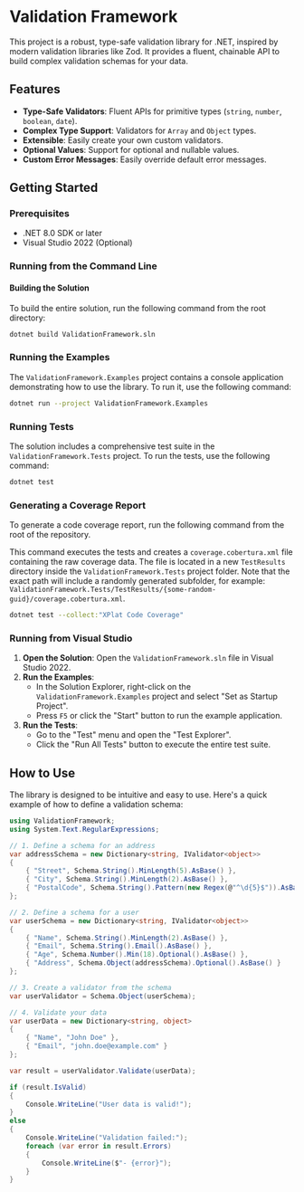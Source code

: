 # Validation Framework

This project is a robust, type-safe validation library for .NET, inspired by modern validation libraries like Zod. It provides a fluent, chainable API to build complex validation schemas for your data.

## Features

- **Type-Safe Validators**: Fluent APIs for primitive types (`string`, `number`, `boolean`, `date`).
- **Complex Type Support**: Validators for `Array` and `Object` types.
- **Extensible**: Easily create your own custom validators.
- **Optional Values**: Support for optional and nullable values.
- **Custom Error Messages**: Easily override default error messages.

## Getting Started

### Prerequisites

- .NET 8.0 SDK or later
- Visual Studio 2022 (Optional)

### Running from the Command Line

#### Building the Solution

To build the entire solution, run the following command from the root directory:

```bash
dotnet build ValidationFramework.sln
```

### Running the Examples

The `ValidationFramework.Examples` project contains a console application demonstrating how to use the library. To run it, use the following command:

```bash
dotnet run --project ValidationFramework.Examples
```

### Running Tests

The solution includes a comprehensive test suite in the `ValidationFramework.Tests` project. To run the tests, use the following command:

```bash
dotnet test
```

### Generating a Coverage Report

To generate a code coverage report, run the following command from the root of the repository.

This command executes the tests and creates a `coverage.cobertura.xml` file containing the raw coverage data. The file is located in a new `TestResults` directory inside the `ValidationFramework.Tests` project folder. Note that the exact path will include a randomly generated subfolder, for example: `ValidationFramework.Tests/TestResults/{some-random-guid}/coverage.cobertura.xml`.

```bash
dotnet test --collect:"XPlat Code Coverage"
```

### Running from Visual Studio

1.  **Open the Solution**: Open the `ValidationFramework.sln` file in Visual Studio 2022.
2.  **Run the Examples**:
    *   In the Solution Explorer, right-click on the `ValidationFramework.Examples` project and select "Set as Startup Project".
    *   Press `F5` or click the "Start" button to run the example application.
3.  **Run the Tests**:
    *   Go to the "Test" menu and open the "Test Explorer".
    *   Click the "Run All Tests" button to execute the entire test suite.

## How to Use

The library is designed to be intuitive and easy to use. Here's a quick example of how to define a validation schema:

```csharp
using ValidationFramework;
using System.Text.RegularExpressions;

// 1. Define a schema for an address
var addressSchema = new Dictionary<string, IValidator<object>>
{
    { "Street", Schema.String().MinLength(5).AsBase() },
    { "City", Schema.String().MinLength(2).AsBase() },
    { "PostalCode", Schema.String().Pattern(new Regex(@"^\d{5}$")).AsBase() }
};

// 2. Define a schema for a user
var userSchema = new Dictionary<string, IValidator<object>>
{
    { "Name", Schema.String().MinLength(2).AsBase() },
    { "Email", Schema.String().Email().AsBase() },
    { "Age", Schema.Number().Min(18).Optional().AsBase() },
    { "Address", Schema.Object(addressSchema).Optional().AsBase() }
};

// 3. Create a validator from the schema
var userValidator = Schema.Object(userSchema);

// 4. Validate your data
var userData = new Dictionary<string, object>
{
    { "Name", "John Doe" },
    { "Email", "john.doe@example.com" }
};

var result = userValidator.Validate(userData);

if (result.IsValid)
{
    Console.WriteLine("User data is valid!");
}
else
{
    Console.WriteLine("Validation failed:");
    foreach (var error in result.Errors)
    {
        Console.WriteLine($"- {error}");
    }
}
``` 